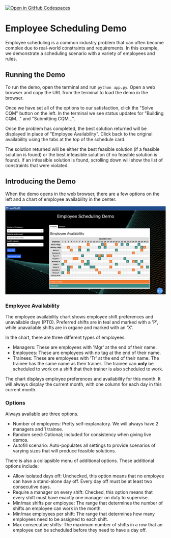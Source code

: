 [![Open in GitHub Codespaces](
  https://img.shields.io/badge/Open%20in%20GitHub%20Codespaces-333?logo=github)](
  https://codespaces.new/dwave-examples/employee-scheduling?quickstart=1)
<!-- [![Linux/Mac/Windows build status](
  https://circleci.com/gh/dwave-examples/employee-scheduling.svg?style=shield)](
  https://circleci.com/gh/dwave-examples/employee-scheduling) -->

# Employee Scheduling Demo

Employee scheduling is a common industry problem that can often become complex
due to real-world constraints and requirements. In this example, we demonstrate
a scheduling scenario with a variety of employees and rules.

## Running the Demo

To run the demo, open the terminal and run `python app.py`. Open a web browser
and copy the URL from the terminal to load the demo in the browser.

Once we have set all of the options to our satisfaction, click the "Solve CQM"
button on the left. In the terminal we see status updates for "Building CQM..."
and "Submitting CQM...".

Once the problem has completed, the best solution returned will be displayed in
place of "Employee Availability". Click back to the original availability using
the tabs at the top of the schedule card.

The solution returned will be either the best feasible solution (if a feasible
solution is found) or the best infeasible solution (if no feasible solution is
found). If an infeasible solution is found, scrolling down will show the list of
constraints that were violated.

## Introducing the Demo

When the demo opens in the web browser, there are a few options on the left and
a chart of employee availability in the center.

![Screen Image](assets/demo_image.png)

### Employee Availability

The employee availability chart shows employee shift preferences and unavailable
days (PTO). Preferred shifts are in teal and marked with a 'P', while
unavailable shifts are in organe and marked with an 'X'.

In the chart, there are three different types of employees.

- Managers: These are employees with 'Mgr' at the end of their name.
- Employees: These are employees with no tag at the end of their name.
- Trainees: These are employees with 'Tr' at the end of their name. The trainee
  has the same name as their trainer. The trainee can **only** be scheduled to
  work on a shift that their trainer is also scheduled to work.

The chart displays employee preferences and availability for this month. It will
always display the current month, with one column for each day in this current
month.

### Options

Always available are three options.

- Number of employees: Pretty self-explanatory. We will always have 2 managers
  and 1 trainee.
- Random seed: Optional; included for consistency when giving live demos.
- Autofill scenario: Auto-populates all settings to provide scenarios of varying
  sizes that will produce feasible solutions.

There is also a collapsible menu of additional options. These additional options
include:

- Allow isolated days off: Unchecked, this option means that no employee can
  have a stand-alone day off. Every day off must be at least two consecutive
  days.
- Require a manager on every shift: Checked, this option means that every shift
  must have exactly one manager on duty to supervise.
- Min/max shifts per employee: The range that determines the number of shifts an
  employee can work in the month.
- Min/max employees per shift: The range that determines how many employees need
  to be assigned to each shift.
- Max consecutive shifts: The maximum number of shifts in a row that an employee
  can be scheduled before they need to have a day off.
